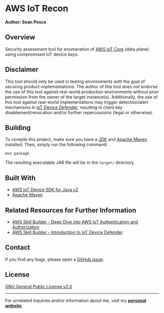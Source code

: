 # AWS IoT Recon  

**Author: Sean Pesce**  


## Overview  

Security assessment tool for enumeration of [AWS IoT Core](https://aws.amazon.com/iot-core/)
(data plane) using compromised IoT device keys.  


## Disclaimer  

This tool should only be used in testing environments with the goal of securing product implementations.
The author of this tool does not endorse the use of this tool against real-world production environments
without prior permission from the owner of the target instance(s). Additionally, the use of this tool against
real-world implementations may trigger detection/alert mechanisms in [IoT Device Defender](https://aws.amazon.com/iot-device-defender/),
resulting in client key disablement/revocation and/or further repercussions (legal or otherwise).  


## Building  

To compile this project, make sure you have a [JDK](https://openjdk.org/) and
[Apache Maven](https://maven.apache.org/) installed. Then, simply run the following command:  

```
mvn package
```

The resulting executable JAR file will be in the `target/` directory.  


## Built With  

 * [AWS IoT Device SDK for Java v2](https://github.com/aws/aws-iot-device-sdk-java-v2)  
 * [Apache Maven](https://github.com/apache/maven)  


## Related Resources for Further Information  

 * [AWS Skill Builder - Deep Dive into AWS IoT Authentication and Authorization](https://explore.skillbuilder.aws/learn/course/external/view/elearning/5667/deep-dive-into-aws-iot-authentication-and-authorization)
 * [AWS Skill Builder - Introduction to IoT Device Defender](https://explore.skillbuilder.aws/learn/course/310/play/25424/introduction-to-iot-device-defender)


## Contact  

If you find any bugs, please open a [GitHub issue](https://github.com/SeanPesce/AWS-IoT-Recon/issues/new).  


## License  

[GNU General Public License v2.0](LICENSE)  


---------------------------------------------

For unrelated inquiries and/or information about me, visit my **[personal website](https://SeanPesce.github.io)**.  


